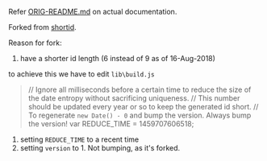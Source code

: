 Refer [ORIG-README.md](ORIG-README.md) on actual documentation.  

Forked from [shortid](https://github.com/dylang/shortid.git). 

Reason for fork:
1. have a shorter id length (6 instead of 9 as of 16-Aug-2018) 

to achieve this we have to edit `lib\build.js`


> // Ignore all milliseconds before a certain time to reduce the size of the date entropy without sacrificing uniqueness.
> // This number should be updated every year or so to keep the generated id short.
> // To regenerate `new Date() - 0` and bump the version. Always bump the version!
> var REDUCE_TIME = 1459707606518;

1. setting `REDUCE_TIME`  to a recent time
2. setting `version` to 1. Not bumping, as it's forked. 
